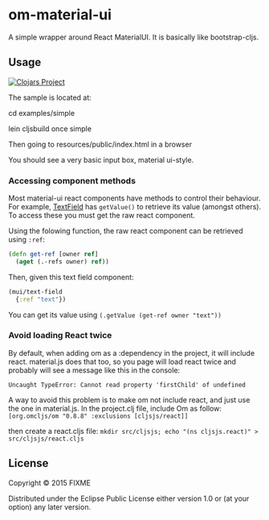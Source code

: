 # om-material-ui

A simple wrapper around React MaterialUI.  It is basically like bootstrap-cljs.

## Usage

[![Clojars Project](http://clojars.org/om-material-ui/latest-version.svg)](http://clojars.org/om-material-ui)

The sample is located at:

cd examples/simple

lein cljsbuild once simple

Then going to resources/public/index.html in a browser

You should see a very basic input box, material ui-style.

### Accessing component methods

Most material-ui react components have methods to control their behaviour. For example, [TextField](http://material-ui.com/#/components/text-fields) has `getValue()` to retrieve its value (amongst others). To access these you must get the raw react component.

Using the folowing function, the raw react component can be retrieved using `:ref`:

```clojure
(defn get-ref [owner ref]
  (aget (.-refs owner) ref))
```

Then, given this text field component:

```clojure
(mui/text-field
  {:ref "text"})
```

You can get its value using `(.getValue (get-ref owner "text"))`


### Avoid loading React twice

By default, when adding om as a :dependency in the project, it will include react.
material.js does that too, so you page will load react twice and probably will see a message like this in the console:

```Uncaught TypeError: Cannot read property 'firstChild' of undefined```

A way to avoid this problem is to make om not include react, and just use the one in material.js.
In the project.clj file, include Om as follow:
```[org.omcljs/om "0.8.8" :exclusions [cljsjs/react]]```

then create a react.cljs file:
```mkdir src/cljsjs; echo "(ns cljsjs.react)" > src/cljsjs/react.cljs```


## License

Copyright © 2015 FIXME

Distributed under the Eclipse Public License either version 1.0 or (at
your option) any later version.
